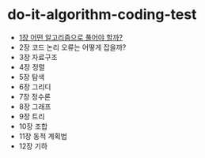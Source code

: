 # do-it-algorithm-coding-test

- [1장 어떤 알고리즘으로 풀어야 할까?](/contents/chapter-01.md)
- 2장 코드 논리 오류는 어떻게 잡을까?
- 3장 자료구조
- 4장 정렬
- 5장 탐색
- 6장 그리디
- 7장 정수론
- 8장 그래프
- 9장 트리
- 10장 조합
- 11장 동적 계획법
- 12장 기하